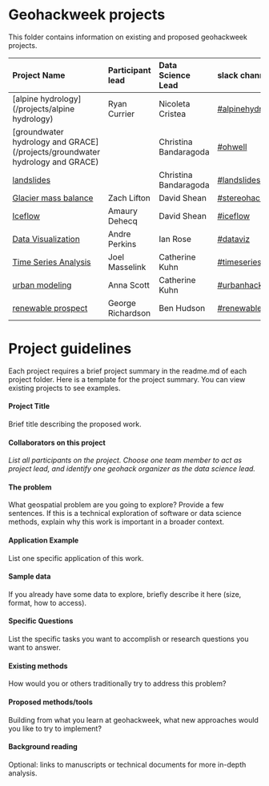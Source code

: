 # Geohackweek projects

This folder contains information on existing and proposed geohackweek projects. 

| Project Name| Participant lead | Data Science Lead | slack channel |
|:------|:-----------|:-------------|:--------------|
| [alpine hydrology](/projects/alpine hydrology) | Ryan Currier  | Nicoleta Cristea | [#alpinehydrology](https://geohackweek2016.slack.com/messages/alpinehydrology/)  |
| [groundwater hydrology and GRACE](/projects/groundwater hydrology and GRACE) |  | Christina Bandaragoda | [#ohwell](https://geohackweek2016.slack.com/messages/ohwell/) | 
| [landslides](/projects/landslides)  | | Christina Bandaragoda | [#landslides](https://geohackweek2016.slack.com/messages/landslides/) |
| [Glacier mass balance](/projects/glaciermassbal) | Zach Lifton | David Shean | [#stereohack](https://geohackweek2016.slack.com/messages/stereohack/) |
| [Iceflow](/projects/iceflow) | Amaury Dehecq | David Shean | [#iceflow](https://geohackweek2016.slack.com/messages/iceflow/) |
| [Data Visualization](https://hackpad.com/Interactive-web-visualization-for-spatiotemporal-data-nLBOFmAi0dN) | Andre Perkins | Ian Rose | [#dataviz](https://geohackweek2016.slack.com/messages/dataviz/) | 
| [Time Series Analysis](https://github.com/geohackweek/timeserieshack) | Joel Masselink | Catherine Kuhn | [#timeserieshack](https://geohackweek2016.slack.com/messages/timeserieshack/) |
| [urban modeling](/projects/urban) | Anna Scott | Catherine Kuhn | [#urbanhack](https://geohackweek2016.slack.com/messages/urbanhack/) | 
| [renewable prospect](/projects/remap) | George Richardson | Ben Hudson | [#renewableprospect](https://geohackweek2016.slack.com/messages/renewableprospect/) |


# Project guidelines

Each project requires a brief project summary in the readme.md of each project folder. Here is a template for the project summary. You can view existing projects to see examples.

#### Project Title

Brief title describing the proposed work.

#### Collaborators on this project

_List all participants on the project. Choose one team member to act as project lead, and identify one geohack organizer as the data science lead._

#### The problem

What geospatial problem are you going to explore? Provide a few sentences. If this is a technical exploration of software or data science methods, explain why this work is important in a broader context.

#### Application Example

List one specific application of this work.

#### Sample data   

If you already have some data to explore, briefly describe it here (size, format, how to access).

#### Specific Questions 

List the specific tasks you want to accomplish or research questions you want to answer.

#### Existing methods

How would you or others traditionally try to address this problem?

#### Proposed methods/tools

Building from what you learn at geohackweek, what new approaches would you like to try to implement?

#### Background reading

Optional: links to manuscripts or technical documents for more in-depth analysis.

 

